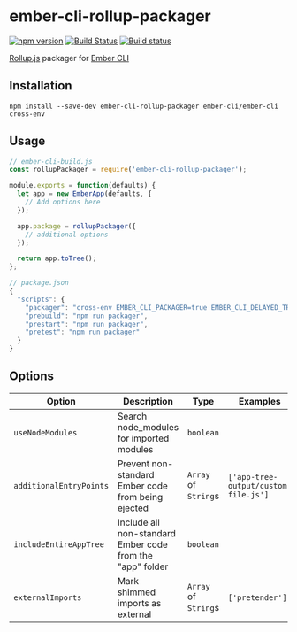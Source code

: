 # ember-cli-rollup-packager

[![npm version](https://badge.fury.io/js/ember-cli-rollup-packager.svg)](https://badge.fury.io/js/ember-cli-rollup-packager)
[![Build Status](https://travis-ci.org/kellyselden/ember-cli-rollup-packager.svg?branch=master)](https://travis-ci.org/kellyselden/ember-cli-rollup-packager)
[![Build status](https://ci.appveyor.com/api/projects/status/5pn7be6cvog1dg7e/branch/master?svg=true)](https://ci.appveyor.com/project/kellyselden/ember-cli-rollup-packager/branch/master)

[Rollup.js](https://rollupjs.org) packager for [Ember CLI](https://ember-cli.com)

## Installation

```
npm install --save-dev ember-cli-rollup-packager ember-cli/ember-cli cross-env
```

## Usage

```js
// ember-cli-build.js
const rollupPackager = require('ember-cli-rollup-packager');

module.exports = function(defaults) {
  let app = new EmberApp(defaults, {
    // Add options here
  });

  app.package = rollupPackager({
    // additional options
  });

  return app.toTree();
};
```

```js
// package.json
{
  "scripts": {
    "packager": "cross-env EMBER_CLI_PACKAGER=true EMBER_CLI_DELAYED_TRANSPILATION=true",
    "prebuild": "npm run packager",
    "prestart": "npm run packager",
    "pretest": "npm run packager"
  }
}
```

## Options

| Option | Description | Type | Examples | Default |
|---|---|---|---|---|
| `useNodeModules` | Search node_modules for imported modules | `boolean` | | `false` |
| `additionalEntryPoints` | Prevent non-standard Ember code from being ejected | `Array` of `String`s | `['app-tree-output/custom-file.js']` | `[]` |
| `includeEntireAppTree` | Include all non-standard Ember code from the "app" folder | `boolean` | | `false` |
| `externalImports` | Mark shimmed imports as external | `Array` of `String`s | `['pretender']` | `[]` |
